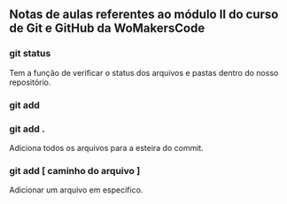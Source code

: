 ## Notas de aulas referentes ao módulo II do curso de Git e GitHub da WoMakersCode

### git status
Tem a função de   verificar o status dos arquivos e pastas dentro do nosso repositório.

### git add

### git add .
Adiciona todos os arquivos para a esteira do commit.

### git add [ caminho do arquivo ]
Adicionar um arquivo em específico.
